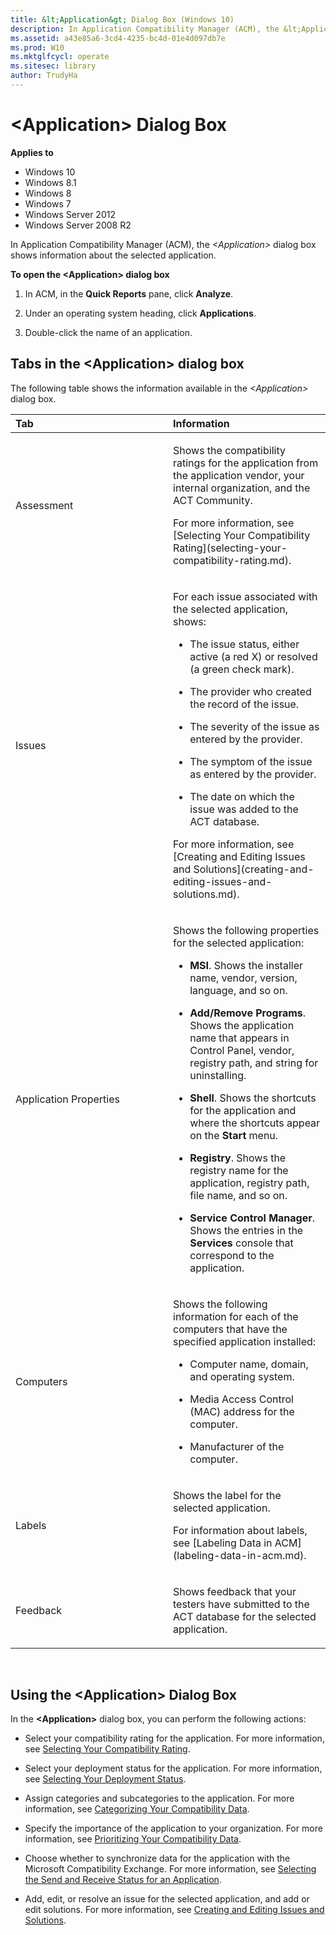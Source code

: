 ```yaml
---
title: &lt;Application&gt; Dialog Box (Windows 10)
description: In Application Compatibility Manager (ACM), the &lt;Application&gt; dialog box shows information about the selected application.
ms.assetid: a43e85a6-3cd4-4235-bc4d-01e4d097db7e
ms.prod: W10
ms.mktglfcycl: operate
ms.sitesec: library
author: TrudyHa
---
```


# &lt;Application&gt; Dialog Box


**Applies to**

-   Windows 10
-   Windows 8.1
-   Windows 8
-   Windows 7
-   Windows Server 2012
-   Windows Server 2008 R2

In Application Compatibility Manager (ACM), the *&lt;Application&gt;* dialog box shows information about the selected application.

**To open the &lt;Application&gt; dialog box**

1.  In ACM, in the **Quick Reports** pane, click **Analyze**.

2.  Under an operating system heading, click **Applications**.

3.  Double-click the name of an application.

## Tabs in the &lt;Application&gt; dialog box


The following table shows the information available in the *&lt;Application&gt;* dialog box.

<table>
<colgroup>
<col width="50%" />
<col width="50%" />
</colgroup>
<thead>
<tr class="header">
<th align="left">Tab</th>
<th align="left">Information</th>
</tr>
</thead>
<tbody>
<tr class="odd">
<td align="left"><p>Assessment</p></td>
<td align="left"><p>Shows the compatibility ratings for the application from the application vendor, your internal organization, and the ACT Community.</p>
<p>For more information, see [Selecting Your Compatibility Rating](selecting-your-compatibility-rating.md).</p></td>
</tr>
<tr class="even">
<td align="left"><p>Issues</p></td>
<td align="left"><p>For each issue associated with the selected application, shows:</p>
<ul>
<li><p>The issue status, either active (a red X) or resolved (a green check mark).</p></li>
<li><p>The provider who created the record of the issue.</p></li>
<li><p>The severity of the issue as entered by the provider.</p></li>
<li><p>The symptom of the issue as entered by the provider.</p></li>
<li><p>The date on which the issue was added to the ACT database.</p></li>
</ul>
<p>For more information, see [Creating and Editing Issues and Solutions](creating-and-editing-issues-and-solutions.md).</p></td>
</tr>
<tr class="odd">
<td align="left"><p>Application Properties</p></td>
<td align="left"><p>Shows the following properties for the selected application:</p>
<ul>
<li><p><strong>MSI</strong>. Shows the installer name, vendor, version, language, and so on.</p></li>
<li><p><strong>Add/Remove Programs</strong>. Shows the application name that appears in Control Panel, vendor, registry path, and string for uninstalling.</p></li>
<li><p><strong>Shell</strong>. Shows the shortcuts for the application and where the shortcuts appear on the <strong>Start</strong> menu.</p></li>
<li><p><strong>Registry</strong>. Shows the registry name for the application, registry path, file name, and so on.</p></li>
<li><p><strong>Service Control Manager</strong>. Shows the entries in the <strong>Services</strong> console that correspond to the application.</p></li>
</ul></td>
</tr>
<tr class="even">
<td align="left"><p>Computers</p></td>
<td align="left"><p>Shows the following information for each of the computers that have the specified application installed:</p>
<ul>
<li><p>Computer name, domain, and operating system.</p></li>
<li><p>Media Access Control (MAC) address for the computer.</p></li>
<li><p>Manufacturer of the computer.</p></li>
</ul></td>
</tr>
<tr class="odd">
<td align="left"><p>Labels</p></td>
<td align="left"><p>Shows the label for the selected application.</p>
<p>For information about labels, see [Labeling Data in ACM](labeling-data-in-acm.md).</p></td>
</tr>
<tr class="even">
<td align="left"><p>Feedback</p></td>
<td align="left"><p>Shows feedback that your testers have submitted to the ACT database for the selected application.</p></td>
</tr>
</tbody>
</table>

 

## Using the &lt;Application&gt; Dialog Box


In the **&lt;Application&gt;** dialog box, you can perform the following actions:

-   Select your compatibility rating for the application. For more information, see [Selecting Your Compatibility Rating](selecting-your-compatibility-rating.md).

-   Select your deployment status for the application. For more information, see [Selecting Your Deployment Status](selecting-your-deployment-status.md).

-   Assign categories and subcategories to the application. For more information, see [Categorizing Your Compatibility Data](categorizing-your-compatibility-data.md).

-   Specify the importance of the application to your organization. For more information, see [Prioritizing Your Compatibility Data](prioritizing-your-compatibility-data.md).

-   Choose whether to synchronize data for the application with the Microsoft Compatibility Exchange. For more information, see [Selecting the Send and Receive Status for an Application](selecting-the-send-and-receive-status-for-an-application.md).

-   Add, edit, or resolve an issue for the selected application, and add or edit solutions. For more information, see [Creating and Editing Issues and Solutions](creating-and-editing-issues-and-solutions.md).

 

 





